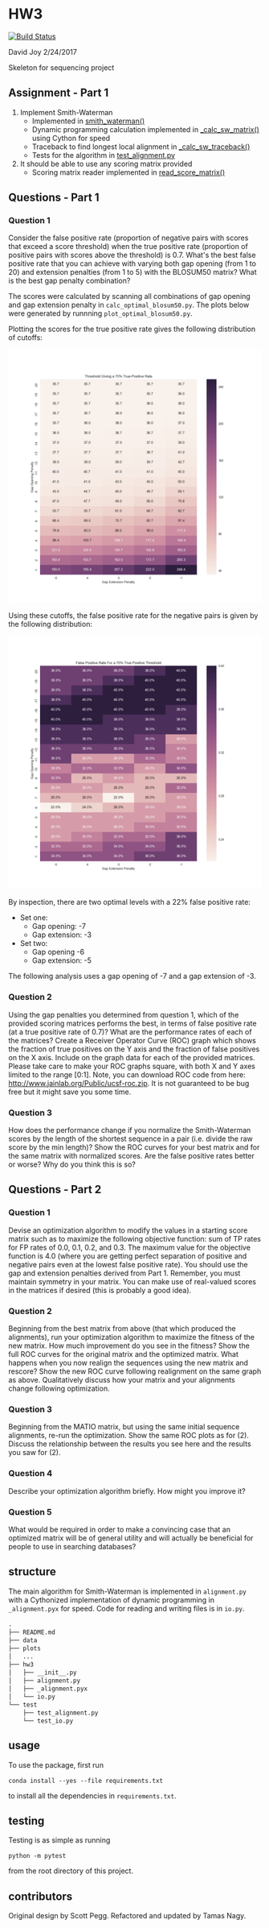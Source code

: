 # HW3

[![Build
Status](https://travis-ci.org/david-joy/bmi203-hw3.svg?branch=master)](https://travis-ci.org/david-joy/bmi203-hw3)

David Joy 2/24/2017<br/>

Skeleton for sequencing project

## Assignment - Part 1

1. Implement Smith-Waterman
    - Implemented in [smith_waterman()](https://github.com/david-joy/bmi203-hw3/blob/master/hw3/alignment.py#L53)
    - Dynamic programming calculation implemented in [_calc_sw_matrix()](https://github.com/david-joy/bmi203-hw3/blob/master/hw3/_alignment.pyx#L6) using Cython for speed
    - Traceback to find longest local alignment in [_calc_sw_traceback()](https://github.com/david-joy/bmi203-hw3/blob/master/hw3/alignment.py#L1)
    - Tests for the algorithm in [test_alignment.py](https://github.com/david-joy/bmi203-hw3/blob/master/test/test_alignment.py)
2. It should be able to use any scoring matrix provided
    - Scoring matrix reader implemented in [read_score_matrix()](https://github.com/david-joy/bmi203-hw3/blob/master/hw3/io.py#L9)

## Questions - Part 1

### Question 1

Consider the false positive rate (proportion of negative pairs with scores that exceed a score threshold) when the true positive rate (proportion of positive pairs with scores above the threshold) is 0.7. What's the best false positive rate that you can achieve with varying both gap opening (from 1 to 20) and extension penalties (from 1 to 5) with the BLOSUM50 matrix? What is the best gap penalty combination?

The scores were calculated by scanning all combinations of gap opening and gap extension penalty in `calc_optimal_blosum50.py`. The plots below were generated by runnning `plot_optimal_blosum50.py`.

Plotting the scores for the true positive rate gives the following distribution of cutoffs:<br />

<img src="plots/pos_threshold.png" /><br />

Using these cutoffs, the false positive rate for the negative pairs is given by the following distribution:<br />

<img src="plots/neg_level.png" /><br />

By inspection, there are two optimal levels with a 22% false positive rate:

- Set one:
    - Gap opening: -7
    - Gap extension: -3
- Set two:
    - Gap opening -6
    - Gap extension: -5

The following analysis uses a gap opening of -7 and a gap extension of -3.

### Question 2

Using the gap penalties you determined from question 1, which of the provided scoring matrices performs the best, in terms of false positive rate (at a true positive rate of 0.7)? What are the performance rates of each of the matrices? Create a Receiver Operator Curve (ROC) graph which shows the fraction of true positives on the Y axis and the fraction of false positives on the X axis. Include on the graph data for each of the provided matrices. Please take care to make your ROC graphs square, with both X and Y axes limited to the range [0:1]. Note, you can download ROC code from here: http://www.jainlab.org/Public/ucsf-roc.zip. It is not guaranteed to be bug free but it might save you some time.

### Question 3

How does the performance change if you normalize the Smith-Waterman scores by the length of the shortest sequence in a pair (i.e. divide the raw score by the min length)? Show the ROC curves for your best matrix and for the same matrix with normalized scores. Are the false positive rates better or worse? Why do you think this is so?

## Questions - Part 2

### Question 1

Devise an optimization algorithm to modify the values in a starting score matrix such as to maximize the following objective function: sum of TP rates for FP rates of 0.0, 0.1, 0.2, and 0.3. The maximum value for the objective function is 4.0 (where you are getting perfect separation of positive and negative pairs even at the lowest false positive rate). You should use the gap and extension penalties derived from Part 1. Remember, you must maintain symmetry in your matrix. You can make use of real-valued scores in the matrices if desired (this is probably a good idea).

### Question 2

Beginning from the best matrix from above (that which produced the alignments), run your optimization algorithm to maximize the fitness of the new matrix. How much improvement do you see in the fitness? Show the full ROC curves for the original matrix and the optimized matrix. What happens when you now realign the sequences using the new matrix and rescore? Show the new ROC curve following realignment on the same graph as above. Qualitatively discuss how your matrix and your alignments change following optimization.

### Question 3

Beginning from the MATIO matrix, but using the same initial sequence alignments, re-run the optimization. Show the same ROC plots as for (2). Discuss the relationship between the results you see here and the results you saw for (2).

### Question 4

Describe your optimization algorithm briefly. How might you improve it?

### Question 5

What would be required in order to make a convincing case that an optimized matrix will be of general utility and will actually be beneficial for people to use in searching databases?

## structure

The main algorithm for Smith-Waterman is implemented in `alignment.py` with a Cythonized implementation of dynamic programming in `_alignment.pyx` for speed. Code for reading and writing files is in `io.py`.

```
.
├── README.md
├── data
├── plots
│   ...
├── hw3
│   ├── __init__.py
│   ├── alignment.py
│   ├── _alignment.pyx
│   └── io.py
└── test
    ├── test_alignment.py
    └── test_io.py
```

## usage

To use the package, first run

```
conda install --yes --file requirements.txt
```

to install all the dependencies in `requirements.txt`.

## testing

Testing is as simple as running

```
python -m pytest
```

from the root directory of this project.


## contributors

Original design by Scott Pegg. Refactored and updated by Tamas Nagy.
